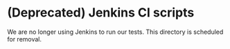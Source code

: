 # (Deprecated) Jenkins CI scripts

We are no longer using Jenkins to run our tests. This directory is scheduled for removal.
